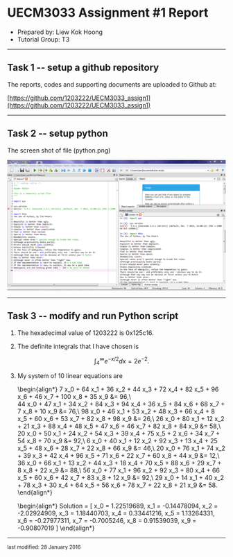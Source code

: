 UECM3033 Assignment #1 Report
========================================================

- Prepared by: Liew Kok Hoong
- Tutorial Group: T3

--------------------------------------------------------

## Task 1 -- setup a github repository

The reports, codes and supporting documents are uploaded to Github at: 

[https://github.com/1203222/UECM3033_assign1](https://github.com/1203222/UECM3033_assign1)


---------------------------------------------------------

## Task 2 -- setup python

The screen shot of file (python.png)

![python.png](python.png)


------------------------------------------------------------

## Task 3 -- modify and run Python script


1. The hexadecimal value of 1203222 is 0x125c16.
2. The definite integrals that I have chosen is 
   
   $$\int_4^{\infty} e^{-x/2} dx = {2} e^{-2}.$$

3. My system of 10 linear equations are

   \begin{align*}
   7 x_0 + 64 x_1 + 36 x_2 + 44 x_3 + 72 x_4 + 82 x_5 + 96 x_6 + 46 x_7 + 100 x_8 + 35 x_9 &= 96,\\\
   44 x_0 + 47 x_1 + 34 x_2 + 84 x_3 + 94 x_4 + 36 x_5 + 84 x_6 + 68 x_7 + 7 x_8 + 10 x_9 &= 76,\\
   98 x_0 + 46 x_1 + 53 x_2 + 48 x_3 + 66 x_4 + 8 x_5 + 60 x_6 + 53 x_7 + 82 x_8 + 98 x_9 &= 26,\\
   26 x_0 + 80 x_1 + 12 x_2 + 21 x_3 + 88 x_4 + 48 x_5 + 47 x_6 + 46 x_7 + 82 x_8 + 84 x_9 &= 58,\\
   20 x_0 + 50 x_1 + 24 x_2 + 54 x_3 + 39 x_4 + 75 x_5 + 2 x_6 + 34 x_7 + 54 x_8 + 70 x_9 &= 92,\\
   6 x_0 + 40 x_1 + 12 x_2 + 92 x_3 + 13 x_4 + 25 x_5 + 48 x_6 + 28 x_7 + 22 x_8 + 66 x_9 &= 46,\\
   20 x_0 + 76 x_1 + 74 x_2 + 39 x_3 + 42 x_4 + 96 x_5 + 71 x_6 + 22 x_7 + 60 x_8 + 44 x_9 &= 12,\\
   36 x_0 + 66 x_1 + 13 x_2 + 44 x_3 + 18 x_4 + 70 x_5 + 88 x_6 + 29 x_7 + 8 x_8 + 22 x_9 &= 88,\\
   56 x_0 + 77 x_1 + 96 x_2 + 92 x_3 + 80 x_4 + 66 x_5 + 60 x_6 + 42 x_7 + 83 x_8 + 12 x_9 &= 92,\\
   29 x_0 + 14 x_1 + 40 x_2 + 78 x_3 + 30 x_4 + 64 x_5 + 56 x_6 + 78 x_7 + 22 x_8 + 21 x_9 &= 58.
   \end{align*}
   
   \begin{align*}
   Solution  = [ x_0 = 1.22519689, x_1 = -0.14478094, x_2 = -2.02924909, x_3 = 1.18440703, x_4 = 0.33441216, x_5 = 1.13264331, x_6 =     -0.27977311, x_7 = -0.7005246, x_8 = 0.91539039, x_9 = -0.90807019 ] 
   \end{align*}



-----------------------------------

<sup>last modified: 28 January 2016</sup>
